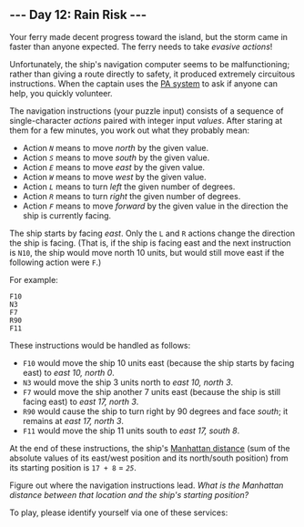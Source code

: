 <article class="day-desc"><h2>--- Day 12: Rain Risk ---</h2><p>Your ferry made decent progress toward the island, but the storm came in <span title="At least it wasn't a Category Six!">faster than anyone expected</span>. The ferry needs to take <em>evasive actions</em>!</p>
<p>Unfortunately, the ship's navigation computer seems to be malfunctioning; rather than giving a route directly to safety, it produced extremely circuitous instructions. When the captain uses the <a href="https://en.wikipedia.org/wiki/Public_address_system" target="_blank">PA system</a> to ask if anyone can help, you quickly volunteer.</p>
<p>The navigation instructions (your puzzle input) consists of a sequence of single-character <em>actions</em> paired with integer input <em>values</em>. After staring at them for a few minutes, you work out what they probably mean:</p>
<ul>
<li>Action <em><code>N</code></em> means to move <em>north</em> by the given value.</li>
<li>Action <em><code>S</code></em> means to move <em>south</em> by the given value.</li>
<li>Action <em><code>E</code></em> means to move <em>east</em> by the given value.</li>
<li>Action <em><code>W</code></em> means to move <em>west</em> by the given value.</li>
<li>Action <em><code>L</code></em> means to turn <em>left</em> the given number of degrees.</li>
<li>Action <em><code>R</code></em> means to turn <em>right</em> the given number of degrees.</li>
<li>Action <em><code>F</code></em> means to move <em>forward</em> by the given value in the direction the ship is currently facing.</li>
</ul>
<p>The ship starts by facing <em>east</em>. Only the <code>L</code> and <code>R</code> actions change the direction the ship is facing. (That is, if the ship is facing east and the next instruction is <code>N10</code>, the ship would move north 10 units, but would still move east if the following action were <code>F</code>.)</p>
<p>For example:</p>
<pre><code>F10
N3
F7
R90
F11
</code></pre>
<p>These instructions would be handled as follows:</p>
<ul>
<li><code>F10</code> would move the ship 10 units east (because the ship starts by facing east) to <em>east 10, north 0</em>.</li>
<li><code>N3</code> would move the ship 3 units north to <em>east 10, north 3</em>.</li>
<li><code>F7</code> would move the ship another 7 units east (because the ship is still facing east) to <em>east 17, north 3</em>.</li>
<li><code>R90</code> would cause the ship to turn right by 90 degrees and face <em>south</em>; it remains at <em>east 17, north 3</em>.</li>
<li><code>F11</code> would move the ship 11 units south to <em>east 17, south 8</em>.</li>
</ul>
<p>At the end of these instructions, the ship's <a href="https://en.wikipedia.org/wiki/Manhattan_distance" target="_blank">Manhattan distance</a> (sum of the absolute values of its east/west position and its north/south position) from its starting position is <code>17 + 8</code> = <em><code>25</code></em>.</p>
<p>Figure out where the navigation instructions lead. <em>What is the Manhattan distance between that location and the ship's starting position?</em></p>
</article>
<p>To play, please identify yourself via one of these services:</p>
